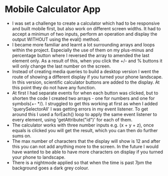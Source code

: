 <h1>Mobile Calculator App</h1>
<ul>
    <li> I was set a challenge to create a calculator which had to be responsive and built mobile first, but also work on different screen widths. It had to       
         accept a minimun of two inputs, perform an operation and display the output WITHOUT using the eval() method.</li>
    <li> I became more familiar and learnt a lot surrounding arrays and loops within the project. Especially the use of them on my plus-minus and percentage 
         button where I reversed the array to amended the last element only. As a result of this, when you click the +/- and % buttons it will only change the   
         last number on the screen.</li>
    <li> Instead of creating media queries to build a desktop version I went the route of showing a different display if you turned your phone landscape. In this           version, scientific calculator buttons are added to the display. At this point they do not have any function.</li>
    <li> At first I had separate events for when each button was clicked, but to shorten the code I created two arrays - one for numbers and one for symbols(+-             */). I struggled to get this working at first as when I added 'querySelectorAll' I was getting errors in my event listener. To get around this I used a            forEach() loop to apply the same event listener to every element, using 'getAttribute("id")' for each of them.</li>
    <li> The calculator works with three number inputs e.g. (x + y + z), once equals is clicked you will get the result, which you can then do further sums on.    
    </li>
    <li> The max number of characters that the display will show is 12 and after this you can not add anything more to the screen. In the future I would have               wanted to be able to have more characters on display if you turned your phone to landscape.</li>
    <li> There is a nightmode applied so that when the time is past 7pm the background goes a dark grey colour.</li>
  
</ul>

